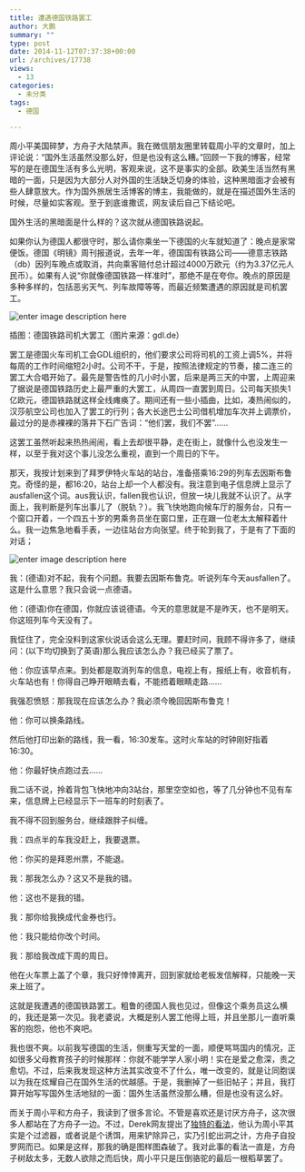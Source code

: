 ```yaml
---
title: 遭遇德国铁路罢工
author: 大鹏
summary: ""
type: post
date: 2014-11-12T07:37:38+00:00
url: /archives/17738
views:
  - 13
categories:
  - 未分类
tags:
  - 德国

---
```

周小平美国碎梦，方舟子大陆禁声。我在微信朋友圈里转载周小平的文章时，加上评论说：“国外生活虽然没那么好，但是也没有这么糟。”回顾一下我的博客，经常写的是在德国生活有多么光明，客观来说，这不是事实的全部。欧美生活当然有黑暗的一面，只是因为大部分人对外国的生活缺乏切身的体验，这种黑暗面才会被有些人肆意放大。作为国外旅居生活博客的博主，我能做的，就是在描述国外生活的时候，尽量如实客观。至于到底谁撒谎，网友读后自己下结论吧。

国外生活的黑暗面是什么样的？这次就从德国铁路说起。

如果你认为德国人都很守时，那么请你乘坐一下德国的火车就知道了：晚点是家常便饭。德国《明镜》周刊报道说，去年一年，德国国有铁路公司——德意志铁路（db）因列车晚点或取消，共向乘客赔付总计超过4000万欧元（约为3.37亿元人民币）。如果有人说“你就像德国铁路一样准时”，那绝不是在夸你。晚点的原因是多种多样的，包括恶劣天气、列车故障等等，而最近频繁遭遇的原因就是司机罢工。

![enter image description here][1]

插图：德国铁路司机大罢工（图片来源：gdl.de）

罢工是德国火车司机工会GDL组织的，他们要求公司将司机的工资上调5%，并将每周的工作时间缩短2小时。公司不干，于是，按照法律规定的节奏，接二连三的罢工大合唱开始了。最先是警告性的几小时小罢，后来是两三天的中罢，上周迎来了据说是德国铁路历史上最严重的大罢工，从周四一直罢到周日。公司每天损失1亿欧元，德国铁路就这样全线瘫痪了。期间还有一些小插曲，比如，凑热闹似的，汉莎航空公司也加入了罢工的行列；各大长途巴士公司借机增加车次并上调票价，最过分的是赤裸裸的落井下石广告词：“他们罢，我们不罢”……

这罢工虽然听起来热热闹闹，看上去却很平静，走在街上，就像什么也没发生一样，以至于我对这个事儿没怎么重视，直到一个周日的下午。

那天，我按计划来到了拜罗伊特火车站的站台，准备搭乘16:29的列车去因斯布鲁克。奇怪的是，都16:20，站台上却一个人都没有。我注意到电子信息牌上显示了ausfallen这个词。aus我认识，fallen我也认识，但放一块儿我就不认识了。从字面上，我判断是列车出事儿了（脱轨？）。我飞快地跑向候车厅的服务台，只有一个窗口开着，一个四五十岁的男乘务员坐在窗口里，正在跟一位老太太解释着什么。我一边焦急地看手表，一边往站台方向张望。终于轮到我了，于是有了下面的对话；

![enter image description here][2]

我：(德语)对不起，我有个问题。我要去因斯布鲁克。听说列车今天ausfallen了。这是什么意思？我只会说一点德语。

他：(德语)你在德国，你就应该说德语。今天的意思就是不是昨天，也不是明天。你这班列车今天没有了。

我怔住了，完全没料到这家伙说话会这么无理。要赶时间，我顾不得许多了，继续问：(以下均切换到了英语)那么我应该怎么办？我已经买了票了。

他：你应该早点来。到处都是取消列车的信息，电视上有，报纸上有，收音机有，火车站也有！你得自己睁开眼睛去看，不能捂着眼睛走路……

我强忍愤怒：那我现在应该怎么办？我必须今晚回因斯布鲁克！

他：你可以换条路线。

然后他打印出新的路线，我一看，16:30发车。这时火车站的时钟刚好指着16:30。

他：你最好快点跑过去……

我二话不说，拎着背包飞快地冲向3站台，那里空空如也，等了几分钟也不见有车来，信息牌上已经显示下一班车的时刻表了。

我不得不回到服务台，继续跟胖子纠缠。

我：四点半的车我没赶上，我要退票。

他：你买的是拜恩州票，不能退。

我：那我怎么办？这又不是我的错。

他：这也不是我的错。

我：那你给我换成代金券也行。

他：我只能给你改个时间。

我：那给我改成下周的周日。

他在火车票上盖了个章，我只好悻悻离开，回到家就给老板发信解释，只能晚一天来上班了。

这就是我遭遇的德国铁路罢工。粗鲁的德国人我也见过，但像这个乘务员这么横的，我还是第一次见。我老婆说，大概是别人罢工他得上班，并且坐那儿一直听乘客的抱怨，他也不爽吧。

我也很不爽。以前我写德国的生活，侧重写天堂的一面，顺便骂骂国内的情况，正如很多父母教育孩子的时候那样：你就不能学学人家小明！实在是爱之愈深，责之愈切。不过，后来我发现这种方法其实改变不了什么，唯一改变的，就是让同胞误以为我在炫耀自己在国外生活的优越感。于是，我删掉了一些旧帖子；并且，我打算开始写写国外生活地狱的一面：国外生活虽然没那么糟，但是也没有这么好。

而关于周小平和方舟子，我读到了很多言论。不管是喜欢还是讨厌方舟子，这次很多人都站在了方舟子一边。不过，Derek网友提出了[独特的看法][3]，他认为周小平其实是个过滤器，或者说是个诱饵，用来铲除异己，实乃引蛇出洞之计，方舟子自投罗网而已。如果是这样，那我的确是图样图森破了。我对此事的看法一直是，方舟子树敌太多，无数人欲除之而后快，周小平只是压倒骆驼的最后一根稻草罢了。

 [1]: http://uploads.gdl.de/Aktuell-2014/Pressemitteilung-1413300292.jpg
 [2]: http://polpix.sueddeutsche.com/bild/1.1079391.1355665877/900x600/streik-regionalverkehr.jpg
 [3]: http://cn.derekyang.us/chinese-dream
